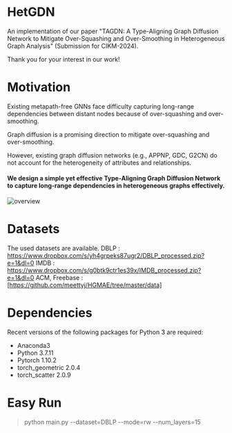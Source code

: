 # HetGDN
An implementation of our paper "TAGDN: A Type-Aligning Graph Diffusion Network to Mitigate Over-Squashing and Over-Smoothing in Heterogeneous Graph Analysis" (Submission for CIKM-2024).

Thank you for your interest in our work!  

# Motivation  
Existing metapath-free GNNs face difficulty capturing long-range dependencies between distant nodes because of over-squashing and over-smoothing.

Graph diffusion is a promising direction to mitigate over-squashing and over-smoothing.

However, existing graph diffusion networks (e.g., APPNP, GDC, G2CN) do not account for the heterogeneity of attributes and relationships.

#### We design a simple yet effective Type-Aligning Graph Diffusion Network to capture long-range dependencies in heterogeneous graphs effectively.

![overview](https://github.com/SeongJinAhn/HetGDN/assets/37531907/189708a2-b88f-412c-a65c-9f80d5771912)

# Datasets
The used datasets are available.
DBLP : https://www.dropbox.com/s/yh4grpeks87ugr2/DBLP_processed.zip?e=1&dl=0
IMDB : https://www.dropbox.com/s/g0btk9ctr1es39x/IMDB_processed.zip?e=1&dl=0
ACM, Freebase : [https://github.com/meettyj/HGMAE/tree/master/data]

# Dependencies
Recent versions of the following packages for Python 3 are required:

* Anaconda3
* Python 3.7.11  
* Pytorch 1.10.2  
* torch_geometric 2.0.4  
* torch_scatter 2.0.9  

# Easy Run
> python main.py --dataset=DBLP --mode=rw --num_layers=15
